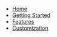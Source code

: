 - [Home](README.md)
- [Getting Started](getting-started.md)
- [Features](features.md)
- [Customization](customization.md)